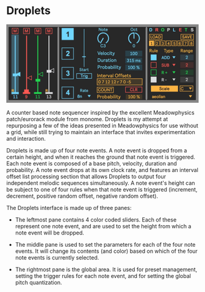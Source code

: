 # Droplets

![Droplets Image](img/Droplets.jpg)

A counter based note sequencer inspired by the excellent Meadowphysics patch/eurorack 
module from monome. Droplets is my attempt at repurposing a few of the ideas presented 
in Meadowphysics for use without a grid, while still trying to maintain an interface 
that invites experimentation and interaction.

Droplets is made up of four note events. A note event is dropped from a certain
height, and when it reaches the ground that note event is triggered. Each note event 
is composed of a base pitch, velocity, duration and probability. A note event drops
at its own clock rate, and features an interval offset list processing section 
that allows Droplets to output four independent melodic sequences simultaneously.
A note event's height can be subject to one of four rules when that note event is
triggered (increment, decrement, positive random offset, negative random offset).


The Droplets interface is made up of three panes:

- The leftmost pane contains 4 color coded sliders. Each of these represent one note event,
and are used to set the height from which a note event will be dropped.

- The middle pane is used to set the parameters for each of the four note events. It will
change its contents (and color) based on which of the four note events is currently selected.

- The rightmost pane is the global area. It is used for preset management, setting the trigger
rules for each note event, and for setting the global pitch quantization.
